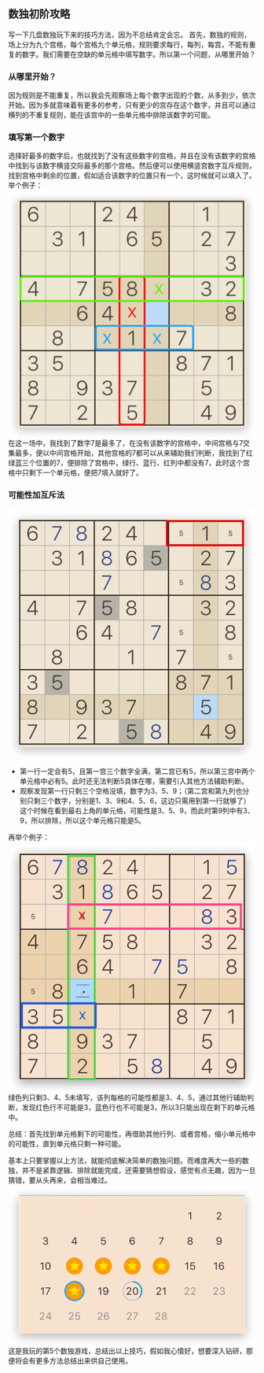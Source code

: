 ## 数独初阶攻略

写一下几盘数独玩下来的技巧方法，因为不总结肯定会忘。
首先，数独的规则，场上分为九个宫格，每个宫格九个单元格，规则要求每行，每列，每宫，不能有重复的数字。我们需要在空缺的单元格中填写数字。所以第一个问题，从哪里开始？
### 从哪里开始？
因为规则是不能重复，所以我会先观察场上每个数字出现的个数，从多到少，依次开始。因为多就意味着有更多的参考，只有更少的宫存在这个数字，并且可以通过横列的不重复规则，能在该宫中的一些单元格中排除该数字的可能。

### 填写第一个数字
选择好最多的数字后，也就找到了没有这些数字的宫格，并且在没有该数字的宫格中找到与该数字横竖交际最多的那个宫格。然后便可以使用横竖宫数字互斥规则，找到宫格中剩余的位置，假如适合该数字的位置只有一个，这时候就可以填入了。举个例子：
![](https://raw.githubusercontent.com/lefinite/Picture/master/20190221132907.png)
在这一场中，我找到了数字7是最多了，在没有该数字的宫格中，中间宫格与7交集最多，便以中间宫格开始，其他宫格的7都可以从来辅助我们判断，我找到了红绿蓝三个位置的7，便排除了宫格中，绿行、蓝行、红列中都没有7，此时这个宫格中只剩下一个单元格，便把7填入就好了。

### 可能性加互斥法
![](https://raw.githubusercontent.com/lefinite/Picture/master/20190221133533.png)
- 第一行一定会有5，且第一宫三个数字全满，第二宫已有5，所以第三宫中两个单元格中必有5。此时还无法判断5具体在哪，需要引入其他方法辅助判断。
- 观察发现第一行只剩三个空格没填，数字为3、5、9；（第二宫和第九列也分别只剩三个数字，分别是1、3、9和4、5、6，这边只需用到第一行就够了）这个时候在看到最右上角的单元格，可能性是3、5、9，而此时第9列中有3、9，所以排除，所以这个单元格只能是5。

再举个例子：
![](https://raw.githubusercontent.com/lefinite/Picture/master/20190221140321.png)
绿色列只剩3、4、5未填写，该列每格的可能性都是3、4、5，通过其他行辅助判断，发现红色行不可能是3，蓝色行也不可能是3，所以3只能出现在剩下的单元格中。

总结：首先找到单元格剩下的可能性，再借助其他行列、或者宫格，缩小单元格中的可能性，直到单元格只剩一种可能。

基本上只要掌握以上方法，就能彻底解决简单的数独问题。而难度再大一些的数独，并不是紧靠逻辑、排除就能完成，还需要猜想假设，感觉有点无趣，因为一旦猜错，要从头再来，会相当难过。
![](https://raw.githubusercontent.com/lefinite/Picture/master/20190221141501.png)
这是我玩的第5个数独游戏，总结出以上技巧，假如我心情好，想要深入钻研，那便将会有更多方法总结出来供自己使用。